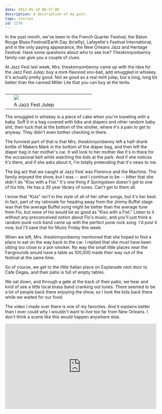 ```yaml
---
date: 2012-05-10 06:57:00
description: A description of my post.
tags: stories
id: 1370
---
```

In the past month, we've been to the French Quarter Festival, the Baton Rouge Blues Festival/Earth Day (briefly), Lafayette's Festival International, and in the only paying appearance, the New Orleans Jazz and Heritage Festival.  Have some questions about who to see live?  Theskinnyonbenny family can give you a couple of clues.

At Jazz Fest last week, Mrs. theskinnyonbenny came up with the idea for the Jazz Fest Julep:  buy a mint-flavored sno-ball, add smuggled in whiskey.  It's actually pretty good.  Not as good as a real mint julep, but a long, long bit better than the canned Miller Lite that you can buy at the tents.
<!--more-->
<table cellpadding="2" align="right"><tr><td width="5" rowspan="2"><spacer type="block" width="5" height="1"></td><td width="250" ><img src="/img/jazzfestjulep.jpg"></td></tr><tr><td class="caption" width="250">A Jazz Fest Julep</td></tr></table>

The smuggled in whiskey is a piece of cake when you're traveling with a baby.  Suff it in a bag covered with bibs and diapers and other random baby shit, then tuck that at the bottom of the stroller, where it's a pain to get to anyway.  They didn't even bother checking in there.

The funniest part of that is that Mrs. theskinnyonbenny left a half-drank bottle of Makers Mark in the bottom of the diaper bag, and then left the diaper bag in her mother's car.  It will look to her mother like it's in there for the occasional belt while watching the kids at the park.  And if she notices it's there, and if she asks about it, I'm totally pretending that it's news to me.

The big act that we caught at Jazz Fest was Florence and the Machine.  The family enjoyed the show, but I was -- and I continue to be -- bitter that she didn't do "Kiss with a Fist."  It's one thing if Springsteen doesn't get to one of his hits.  He has a 30 year library of tunes.  Can't get to them all.  

I know that "Kiss" isn't in the style of all of her other songs, but it's her best.  In fact, part of my rationale for heading away from the Jimmy Buffet stage was that the average Buffet song might be better than the average tune from Flo, but none of his would be as good as "Kiss with a Fist."  Listen to it without any preconceived notion about Flo's music, and you'll just think a random punk rock band came up with the perfect punk rock song.  I'd post it now, but I'll save that for Music Friday this week.

When we left, Mrs. theskinnyonbenny mentioned that she hoped to find a place to eat on the way back to the car.  I replied that she must have been sitting too close to a pot-smoker.  No way the small little places near the Fairgrounds would have a table as 100,000 made their way out of the festival at the same time.

So of course, we get to the little Italian place on Esplanade next door to Cafe Degas, and their patio is full of empty tables.

We sat down, and through a gate at the back of their patio, we hear and kind of see a little local brass band cranking out tunes.  There seemed to be a lot of people back there enjoying the show, so I took the kids back there while we waited for our food.

The video I made over there is one of my favorites.  And it explains better than I ever could why I wouldn't want to live too far from New Orleans.  I don't think a scene like this would happen anywhere else.

<iframe src="http://player.vimeo.com/video/41733084" width="500" height="281" frameborder="0" webkitAllowFullScreen mozallowfullscreen allowFullScreen></iframe>


